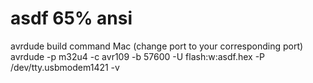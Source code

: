 # asdf 65% ansi
avrdude build command Mac (change port to your corresponding port) avrdude -p m32u4 -c avr109 -b 57600 -U flash:w:asdf.hex -P /dev/tty.usbmodem1421 -v

